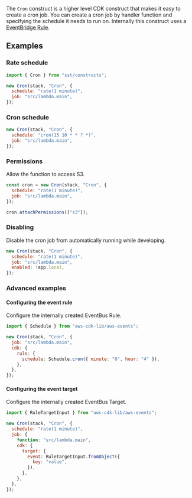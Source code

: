 The `Cron` construct is a higher level CDK construct that makes it easy to create a cron job. You can create a cron job by handler function and specifying the schedule it needs to run on. Internally this construct uses a [EventBridge Rule](https://docs.aws.amazon.com/cdk/api/v2/docs/aws-cdk-lib.aws_events.Rule.html).

## Examples

### Rate schedule

```js
import { Cron } from "sst/constructs";

new Cron(stack, "Cron", {
  schedule: "rate(1 minute)",
  job: "src/lambda.main",
});
```

### Cron schedule

```js
new Cron(stack, "Cron", {
  schedule: "cron(15 10 * * ? *)",
  job: "src/lambda.main",
});
```

### Permissions

Allow the function to access S3.

```js {6}
const cron = new Cron(stack, "Cron", {
  schedule: "rate(1 minute)",
  job: "src/lambda.main",
});

cron.attachPermissions(["s3"]);
```

### Disabling

Disable the cron job from automatically running while developing.

```js {4}
new Cron(stack, "Cron", {
  schedule: "rate(1 minute)",
  job: "src/lambda.main",
  enabled: !app.local,
});
```

### Advanced examples

#### Configuring the event rule

Configure the internally created EventBus Rule.

```js {7}
import { Schedule } from "aws-cdk-lib/aws-events";

new Cron(stack, "Cron", {
  job: "src/lambda.main",
  cdk: {
    rule: {
      schedule: Schedule.cron({ minute: "0", hour: "4" }),
    },
  },
});
```

#### Configuring the event target

Configure the internally created EventBus Target.

```js {8-12}
import { RuleTargetInput } from "aws-cdk-lib/aws-events";

new Cron(stack, "Cron", {
  schedule: "rate(1 minute)",
  job: {
    function: "src/lambda.main",
    cdk: {
      target: {
        event: RuleTargetInput.fromObject({
          key: "value",
        }),
      },
    },
  },
});
```
